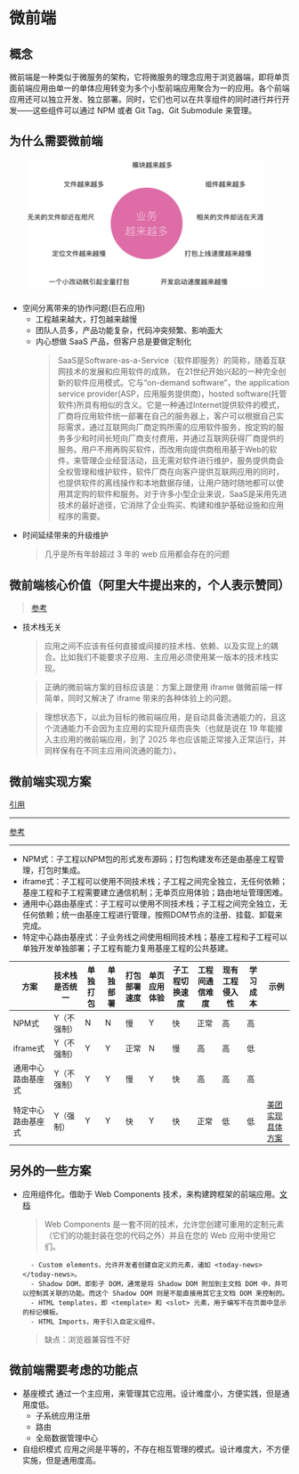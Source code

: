 # 微前端

## 概念
微前端是一种类似于微服务的架构，它将微服务的理念应用于浏览器端，即将单页面前端应用由单一的单体应用转变为多个小型前端应用聚合为一的应用。各个前端应用还可以独立开发、独立部署。同时，它们也可以在共享组件的同时进行并行开发——这些组件可以通过 NPM 或者 Git Tag、Git Submodule 来管理。

## 为什么需要微前端
![应用随着时间和空间所带来的问题](./img/应用的掣肘.jpg '')
* 空间分离带来的协作问题(巨石应用)
    - 工程越来越大，打包越来越慢
    - 团队人员多，产品功能复杂，代码冲突频繁、影响面大
    - 内心想做 SaaS 产品，但客户总是要做定制化
        > SaaS是Software-as-a-Service（软件即服务）的简称，随着互联网技术的发展和应用软件的成熟， 在21世纪开始兴起的一种完全创新的软件应用模式。它与“on-demand software”，the application service provider(ASP，应用服务提供商)，hosted software(托管软件)所具有相似的含义。它是一种通过Internet提供软件的模式，厂商将应用软件统一部署在自己的服务器上，客户可以根据自己实际需求，通过互联网向厂商定购所需的应用软件服务，按定购的服务多少和时间长短向厂商支付费用，并通过互联网获得厂商提供的服务。用户不用再购买软件，而改用向提供商租用基于Web的软件，来管理企业经营活动，且无需对软件进行维护，服务提供商会全权管理和维护软件，软件厂商在向客户提供互联网应用的同时，也提供软件的离线操作和本地数据存储，让用户随时随地都可以使用其定购的软件和服务。对于许多小型企业来说，SaaS是采用先进技术的最好途径，它消除了企业购买、构建和维护基础设施和应用程序的需要。
* 时间延续带来的升级维护
    > 几乎是所有年龄超过 3 年的 web 应用都会存在的问题
    
## 微前端核心价值（阿里大牛提出来的，个人表示赞同）
> [参考](https://zhuanlan.zhihu.com/p/95085796)
* 技术栈无关
    > 应用之间不应该有任何直接或间接的技术栈、依赖、以及实现上的耦合。比如我们不能要求子应用、主应用必须使用某一版本的技术栈实现。
    
    > 正确的微前端方案的目标应该是：方案上跟使用 iframe 做微前端一样简单，同时又解决了 iframe 带来的各种体验上的问题。
    
    > 理想状态下，以此为目标的微前端应用，是自动具备流通能力的，且这个流通能力不会因为主应用的实现升级而丧失（也就是说在 19 年能接入主应用的微前端应用，到了 2025 年也应该能正常接入正常运行，并同样保有在不同主应用间流通的能力）。           

## 微前端实现方案
[引用](https://tech.meituan.com/2020/02/27/meituan-waimai-micro-frontends-practice.html)
*****
[参考](https://baijiahao.baidu.com/s?id=1638313846156942854&wfr=spider&for=pc)
*****
* NPM式：子工程以NPM包的形式发布源码；打包构建发布还是由基座工程管理，打包时集成。
* iframe式：子工程可以使用不同技术栈；子工程之间完全独立，无任何依赖；基座工程和子工程需要建立通信机制；无单页应用体验；路由地址管理困难。
* 通用中心路由基座式：子工程可以使用不同技术栈；子工程之间完全独立，无任何依赖；统一由基座工程进行管理，按照DOM节点的注册、挂载、卸载来完成。
* 特定中心路由基座式：子业务线之间使用相同技术栈；基座工程和子工程可以单独开发单独部署；子工程有能力复用基座工程的公共基建。

|方案|技术栈是否统一|单独打包|单独部署|打包部署速度|单页应用体验|子工程切换速度|工程间通信难度|现有工程侵入性|学习成本|示例|
| ------ | --- |-------- | ------| --------- | -------- | ---------- | ---------- | ---------- | ----- | --- |
| NPM式 | Y（不强制）| N|N|慢|Y|快|正常|高|高| |
| iframe式 | Y（不强制）| Y|Y|正常|N|慢|高|高|低| |
| 通用中心路由基座式 | Y（不强制）| Y|Y|慢|Y|快|高|高|高| |
| 特定中心路由基座式 | Y（强制）| Y|Y|快|Y|快|正常|低|低|[美团实现具体方案](https://tech.meituan.com/2020/02/27/meituan-waimai-micro-frontends-practice.html) |

## 另外的一些方案
* 应用组件化。借助于 Web Components 技术，来构建跨框架的前端应用。[文档](https://developer.mozilla.org/en-US/docs/Web/Web_Components)
    > Web Components 是一套不同的技术，允许您创建可重用的定制元素（它们的功能封装在您的代码之外）并且在您的 Web 应用中使用它们。   
    
        - Custom elements，允许开发者创建自定义的元素，诸如 <today-news></today-news>。
        - Shadow DOM，即影子 DOM，通常是将 Shadow DOM 附加到主文档 DOM 中，并可以控制其关联的功能。而这个 Shadow DOM 则是不能直接用其它主文档 DOM 来控制的。
        - HTML templates，即 <template> 和 <slot> 元素，用于编写不在页面中显示的标记模板。
        - HTML Imports，用于引入自定义组件。
    > 缺点：浏览器兼容性不好
    
## 微前端需要考虑的功能点
* 基座模式 通过一个主应用，来管理其它应用。设计难度小，方便实践，但是通用度低。
    - 子系统应用注册
    - 路由
    - 全局数据管理中心
* 自组织模式 应用之间是平等的，不存在相互管理的模式。设计难度大，不方便实施，但是通用度高。

    
